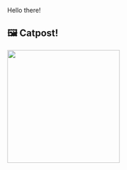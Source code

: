 Hello there!



## 🖼️ Catpost!

<sub>
    <img src="https://cdn2.thecatapi.com/images/d6t.png" height="256">
</sub>

